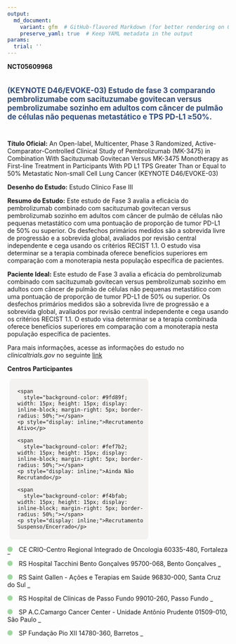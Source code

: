 ```yaml
---
output: 
  md_document:
    variant: gfm  # GitHub-flavored Markdown (for better rendering on GitHub)
    preserve_yaml: true  # Keep YAML metadata in the output
params:
  trial: ''
---
```


**NCT05609968**

<div style="padding: 5px 5px 5px 0px; font-size: 1.20em; font-weight: bold; color: #2E4A7F; text-align: left; margin-bottom: 20px">

(KEYNOTE D46/EVOKE-03) Estudo de fase 3 comparando pembrolizumabe com
sacituzumabe govitecan versus pembrolizumabe sozinho em adultos com
câncer de pulmão de células não pequenas metastático e TPS PD-L1 ≥50%.

</div>

**Título Oficial:** An Open-label, Multicenter, Phase 3 Randomized,
Active-Comparator-Controlled Clinical Study of Pembrolizumab (MK-3475)
in Combination With Sacituzumab Govitecan Versus MK-3475 Monotherapy as
First-line Treatment in Participants With PD L1 TPS Greater Than or
Equal to 50% Metastatic Non-small Cell Lung Cancer (KEYNOTE
D46/EVOKE-03)

**Desenho do Estudo:** Estudo Clinico Fase III

**Resumo do Estudo:** Este estudo de Fase 3 avalia a eficácia do
pembrolizumab combinado com sacituzumab govitecan versus pembrolizumab
sozinho em adultos com câncer de pulmão de células não pequenas
metastático com uma pontuação de proporção de tumor PD-L1 de 50% ou
superior. Os desfechos primários medidos são a sobrevida livre de
progressão e a sobrevida global, avaliados por revisão central
independente e cega usando os critérios RECIST 1.1. O estudo visa
determinar se a terapia combinada oferece benefícios superiores em
comparação com a monoterapia nesta população específica de pacientes.

**Paciente Ideal:** Este estudo de Fase 3 avalia a eficácia do
pembrolizumab combinado com sacituzumab govitecan versus pembrolizumab
sozinho em adultos com câncer de pulmão de células não pequenas
metastático com uma pontuação de proporção de tumor PD-L1 de 50% ou
superior. Os desfechos primários medidos são a sobrevida livre de
progressão e a sobrevida global, avaliados por revisão central
independente e cega usando os critérios RECIST 1.1. O estudo visa
determinar se a terapia combinada oferece benefícios superiores em
comparação com a monoterapia nesta população específica de pacientes.

Para mais informações, acesse as informações do estudo no
*clinicaltrials.gov* no seguinte
[link](https://clinicaltrials.gov/ct2/show/NCT05609968)

**Centros Participantes**

<div style="margin-bottom: 8px; margin-left: 5px; padding: 8px; max-width: 300px; background-color: #f3f2f1; border-radius: 8px;">

<div style="margin-left: 10px;">

    <span 
      style="background-color: #9fd89f; width: 15px; height: 15px; display: inline-block; margin-right: 5px; border-radius: 50%;"></span>
    <p style="display: inline;">Recrutamento Ativo</p>

</div>

<div style="margin-left: 10px;">

    <span 
      style="background-color: #fef7b2; width: 15px; height: 15px; display: inline-block; margin-right: 5px; border-radius: 50%;"></span>
    <p style="display: inline;">Ainda Não Recrutando</p>

</div>

<div style="margin-left: 10px;">

    <span 
      style="background-color: #f4bfab; width: 15px; height: 15px; display: inline-block; margin-right: 5px; border-radius: 50%;"></span>
    <p style="display: inline;">Recrutamento Suspenso/Encerrado</p>

</div>

</div>

<span style="display: inline-block; width: 12px; height: 12px; border-radius: 50%; margin-right: 10px; padding-bottom: 0px; background-color: #9fd89f;"></span>
CE CRIO-Centro Regional Integrado de Oncologia 60335-480, Fortaleza
<span style="color: #2E4A7F; text-decoration: none; font-weight: 500; font-size: 0.8">[REPORTAR
ERRO](https://flazar.shinyapps.io/formsapp?study_nct_id=NCT05609968&location_id=CRIOCENTROREGIONALINTEGRADODEONCOLOGIASITE0320FORTALEZACEARA60336232BRAZIL&location_full_name=CRIO-Centro%20Regional%20Integrado%20de%20Oncologia%2C%2060335-480%2C%20Fortaleza&form_type=Reportar%20Erro)</span>

<span style="display: inline-block; width: 12px; height: 12px; border-radius: 50%; margin-right: 10px; padding-bottom: 0px; background-color: #9fd89f;"></span>
RS Hospital Tacchini Bento Gonçalves 95700-068, Bento Gonçalves
<span style="color: #2E4A7F; text-decoration: none; font-weight: 500; font-size: 0.8">[REPORTAR
ERRO](https://flazar.shinyapps.io/formsapp?study_nct_id=NCT05609968&location_id=HOSPITALTACCHINISITE0322BENTOGONCALVESRIOGRANDEDOSUL95700068BRAZIL&location_full_name=Hospital%20Tacchini%20Bento%20Gon%C3%A7alves%2C%2095700-068%2C%20Bento%20Gon%C3%A7alves&form_type=Reportar%20Erro)</span>

<span style="display: inline-block; width: 12px; height: 12px; border-radius: 50%; margin-right: 10px; padding-bottom: 0px; background-color: #9fd89f;"></span>
RS Saint Gallen - Ações e Terapias em Saúde 96830-000, Santa Cruz do Sul
<span style="color: #2E4A7F; text-decoration: none; font-weight: 500; font-size: 0.8">[REPORTAR
ERRO](https://flazar.shinyapps.io/formsapp?study_nct_id=NCT05609968&location_id=INSTITUTODEONCOLOGIASAINTGALLENSITE0317SANTACRUZDOSULRIOGRANDEDOSUL96830180BRAZIL&location_full_name=Saint%20Gallen%20-%20A%C3%A7%C3%B5es%20e%20Terapias%20em%20Sa%C3%BAde%2C%2096830-000%2C%20Santa%20Cruz%20do%20Sul&form_type=Reportar%20Erro)</span>

<span style="display: inline-block; width: 12px; height: 12px; border-radius: 50%; margin-right: 10px; padding-bottom: 0px; background-color: #9fd89f;"></span>
RS Hospital de Clínicas de Passo Fundo 99010-260, Passo Fundo
<span style="color: #2E4A7F; text-decoration: none; font-weight: 500; font-size: 0.8">[REPORTAR
ERRO](https://flazar.shinyapps.io/formsapp?study_nct_id=NCT05609968&location_id=HOSPITALDACIDADEDEPASSOFUNDOSITE0321PASSOFUNDORIOGRANDEDOSUL99010260BRAZIL&location_full_name=Hospital%20de%20Cl%C3%ADnicas%20de%20Passo%20Fundo%2C%2099010-260%2C%20Passo%20Fundo&form_type=Reportar%20Erro)</span>

<span style="display: inline-block; width: 12px; height: 12px; border-radius: 50%; margin-right: 10px; padding-bottom: 0px; background-color: #9fd89f;"></span>
SP A.C.Camargo Cancer Center - Unidade Antônio Prudente 01509-010, São
Paulo
<span style="color: #2E4A7F; text-decoration: none; font-weight: 500; font-size: 0.8">[REPORTAR
ERRO](https://flazar.shinyapps.io/formsapp?study_nct_id=NCT05609968&location_id=ACCAMARGOCANCERCENTERSITE0324SAOPAULO01509010BRAZIL&location_full_name=A.C.Camargo%20Cancer%20Center%20-%20Unidade%20Ant%C3%B4nio%20Prudente%2C%2001509-010%2C%20S%C3%A3o%20Paulo&form_type=Reportar%20Erro)</span>

<span style="display: inline-block; width: 12px; height: 12px; border-radius: 50%; margin-right: 10px; padding-bottom: 0px; background-color: #9fd89f;"></span>
SP Fundação Pio XII 14780-360, Barretos
<span style="color: #2E4A7F; text-decoration: none; font-weight: 500; font-size: 0.8">[REPORTAR
ERRO](https://flazar.shinyapps.io/formsapp?study_nct_id=NCT05609968&location_id=FUNDACAOPIOXIIHOSPITALDECANCERDEBARRETOSSITE0318BARRETOSSAOPAULO14784400BRAZIL&location_full_name=Funda%C3%A7%C3%A3o%20Pio%20XII%2C%2014780-360%2C%20Barretos&form_type=Reportar%20Erro)</span>
